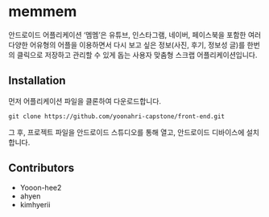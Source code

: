 # memmem



안드로이드 어플리케이션 ‘멤멤’은 유튜브, 인스타그램, 네이버, 페이스북을 포함한 여러 다양한 어유형의 어플을 이용하면서 다시 보고 싶은 정보(사진, 후기, 정보성 글)를 한번의 클릭으로 저장하고 관리할 수 있게 돕는 사용자 맞춤형 스크랩 어플리케이션입니다.

## Installation

먼저 어플리케이션 파일을 클론하여 다운로드합니다.

    git clone https://github.com/yoonahri-capstone/front-end.git

그 후, 프로젝트 파일을 안드로이드 스튜디오를 통해 열고, 안드로이드 디바이스에 설치합니다.

## Contributors

- Yooon-hee2
- ahyen
- kimhyerii
